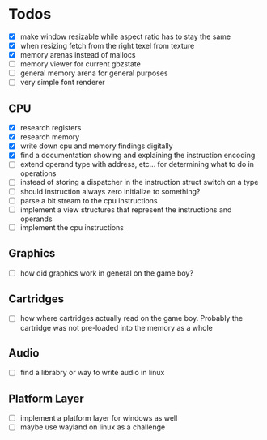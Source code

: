 # Todos

- [x]   make window resizable while aspect ratio has to stay the same
- [x]   when resizing fetch from the right texel from texture 
- [x]   memory arenas instead of mallocs
- [ ]   memory viewer for current gbzstate
- [ ]   general memory arena for general purposes
- [ ]   very simple font renderer

## CPU

- [x]   research registers
- [x]   research memory
- [x]	write down cpu and memory findings digitally
- [x]   find a documentation showing and explaining the instruction encoding
- [ ]   extend operand type with address, etc... for determining what to do in 
        operations
- [ ]   instead of storing a dispatcher in the instruction struct switch on a type
- [ ]   should instruction always zero initialize to something?
- [ ]	parse a bit stream to the cpu instructions
- [ ]   implement a view structures that represent the instructions and operands 
- [ ]	implement the cpu instructions

## Graphics

- [ ]	how did graphics work in general on the game boy?

## Cartridges 

- [ ]	how where cartridges actually read on the game boy. 
        Probably the cartridge was not pre-loaded into the memory as a whole

## Audio 

- [ ]	find a librabry or way to write audio in linux

## Platform Layer

- [ ]	implement a platform layer for windows as well
- [ ]	maybe use wayland on linux as a challenge
